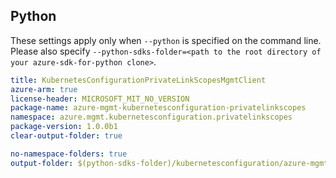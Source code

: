 ## Python

These settings apply only when `--python` is specified on the command line.
Please also specify `--python-sdks-folder=<path to the root directory of your azure-sdk-for-python clone>`.

``` yaml $(python)
title: KubernetesConfigurationPrivateLinkScopesMgmtClient
azure-arm: true
license-header: MICROSOFT_MIT_NO_VERSION
package-name: azure-mgmt-kubernetesconfiguration-privatelinkscopes
namespace: azure.mgmt.kubernetesconfiguration.privatelinkscopes
package-version: 1.0.0b1
clear-output-folder: true
```

``` yaml $(python)
no-namespace-folders: true
output-folder: $(python-sdks-folder)/kubernetesconfiguration/azure-mgmt-kubernetesconfiguration-privatelinkscopes/azure/mgmt/kubernetesconfiguration/privatelinkscopes
```